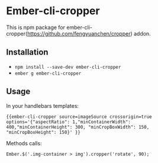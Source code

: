 # Ember-cli-cropper

This is npm package for ember-cli-cropper(https://github.com/fengyuanchen/cropper) addon.

## Installation

* `npm install --save-dev ember-cli-cropper`
* `ember g ember-cli-cropper`

## Usage
 In your handlebars templates:
```
{{ember-cli-cropper source=imageSource crossorigin=true options='{"aspectRatio": 1,"minContainerWidth": 400,"minContainerHeight": 300, "minCropBoxWidth": 150, "minCropBoxHeight": 150}' }}

```

Methods calls:

```
Ember.$('.img-container > img').cropper('rotate', 90);
```
